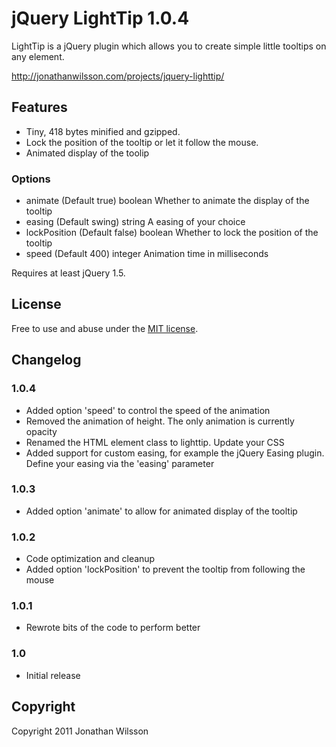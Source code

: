 # jQuery LightTip 1.0.4
LightTip is a jQuery plugin which allows you to create simple little tooltips on any element.

http://jonathanwilsson.com/projects/jquery-lighttip/

## Features
* Tiny, 418 bytes minified and gzipped.
* Lock the position of the tooltip or let it follow the mouse.
* Animated display of the toolip

### Options
* animate (Default true) boolean Whether to animate the display of the tooltip
* easing (Default swing) string A easing of your choice
* lockPosition (Default false) boolean Whether to lock the position of the tooltip
* speed (Default 400) integer Animation time in milliseconds

Requires at least jQuery 1.5.

## License
Free to use and abuse under the [MIT license](http://www.opensource.org/licenses/mit-license.php).

## Changelog
### 1.0.4
* Added option 'speed' to control the speed of the animation
* Removed the animation of height. The only animation is currently opacity
* Renamed the HTML element class to lighttip. Update your CSS
* Added support for custom easing, for example the jQuery Easing plugin. Define your easing via the 'easing' parameter

### 1.0.3
* Added option 'animate' to allow for animated display of the tooltip

### 1.0.2
* Code optimization and cleanup
* Added option 'lockPosition' to prevent the tooltip from following the mouse

### 1.0.1
* Rewrote bits of the code to perform better

### 1.0
* Initial release

## Copyright
Copyright 2011 Jonathan Wilsson